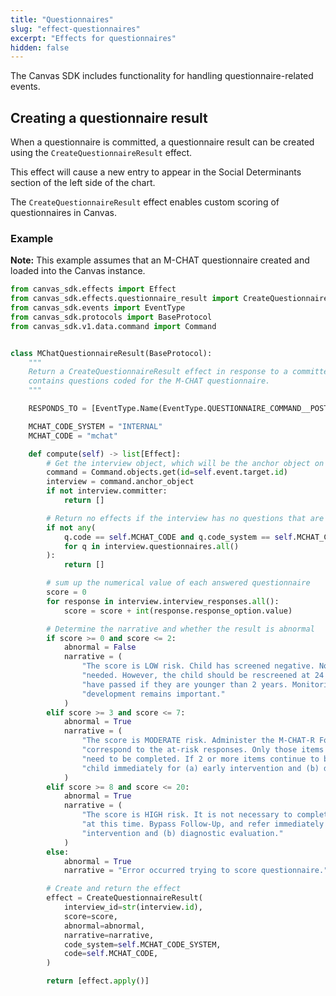 ```yaml
---
title: "Questionnaires"
slug: "effect-questionnaires"
excerpt: "Effects for questionnaires"
hidden: false
---
```


The Canvas SDK includes functionality for handling questionnaire-related events.

## Creating a questionnaire result

When a questionnaire is committed, a questionnaire result can be created using the `CreateQuestionnaireResult` effect.

This effect will cause a new entry to appear in the Social Determinants section of the left side of the chart.

The `CreateQuestionnaireResult` effect enables custom scoring of questionnaires in Canvas.

### Example

**Note:** This example assumes that an M-CHAT questionnaire created and loaded into the Canvas instance.

```python
from canvas_sdk.effects import Effect
from canvas_sdk.effects.questionnaire_result import CreateQuestionnaireResult
from canvas_sdk.events import EventType
from canvas_sdk.protocols import BaseProtocol
from canvas_sdk.v1.data.command import Command


class MChatQuestionnaireResult(BaseProtocol):
    """
    Return a CreateQuestionnaireResult effect in response to a committed Questionnaire Command that
    contains questions coded for the M-CHAT questionnaire.
    """

    RESPONDS_TO = [EventType.Name(EventType.QUESTIONNAIRE_COMMAND__POST_COMMIT)]

    MCHAT_CODE_SYSTEM = "INTERNAL"
    MCHAT_CODE = "mchat"

    def compute(self) -> list[Effect]:
        # Get the interview object, which will be the anchor object on the Questionnaire command.
        command = Command.objects.get(id=self.event.target.id)
        interview = command.anchor_object
        if not interview.committer:
            return []

        # Return no effects if the interview has no questions that are coded as M-CHAT questions
        if not any(
            q.code == self.MCHAT_CODE and q.code_system == self.MCHAT_CODE_SYSTEM
            for q in interview.questionnaires.all()
        ):
            return []

        # sum up the numerical value of each answered questionnaire
        score = 0
        for response in interview.interview_responses.all():
            score = score + int(response.response_option.value)

        # Determine the narrative and whether the result is abnormal
        if score >= 0 and score <= 2:
            abnormal = False
            narrative = (
                "The score is LOW risk. Child has screened negative. No immediate follow-up is "
                "needed. However, the child should be rescreened at 24 months or after 3 months "
                "have passed if they are younger than 2 years. Monitoring the child's "
                "development remains important."
            )
        elif score >= 3 and score <= 7:
            abnormal = True
            narrative = (
                "The score is MODERATE risk. Administer the M-CHAT-R Follow-Up items that "
                "correspond to the at-risk responses. Only those items which were scored at risk "
                "need to be completed. If 2 or more items continue to be at-risk, refer the "
                "child immediately for (a) early intervention and (b) diagnostic evaluation."
            )
        elif score >= 8 and score <= 20:
            abnormal = True
            narrative = (
                "The score is HIGH risk. It is not necessary to complete the M-CHAT-R Follow-Up "
                "at this time. Bypass Follow-Up, and refer immediately for (a) early "
                "intervention and (b) diagnostic evaluation."
            )
        else:
            abnormal = True
            narrative = "Error occurred trying to score questionnaire."

        # Create and return the effect
        effect = CreateQuestionnaireResult(
            interview_id=str(interview.id),
            score=score,
            abnormal=abnormal,
            narrative=narrative,
            code_system=self.MCHAT_CODE_SYSTEM,
            code=self.MCHAT_CODE,
        )

        return [effect.apply()]
```
